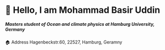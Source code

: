 # 👋 Hello, I am Mohammad Basir Uddin
##### Masters student of Ocean and climate physics at Hamburg University, Germany  
🏠 Address Hagenbeckstr.60, 22527, Hamburg, Geramny

